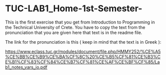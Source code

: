 # TUC-LAB1_Home-1st-Semester-
This is the first exercise that you get from Introduction to Programming in the Technical University of Crete. You have to copy the text from the pronunciation that you are given here that text is in the readme file. 


The link for the pronunciation is this ( keep in mind that the text is in Greek ):

https://www.eclass.tuc.gr/modules/document/file.php/HMMY252/%CE%A5%CE%BB%CE%B9%CE%BA%CF%8C%20%CE%B5%CF%81%CE%B3%CE%B1%CF%83%CF%84%CE%B7%CF%81%CE%AF%CE%BF%CF%85/Lab1_notes_vars_io.pdf
